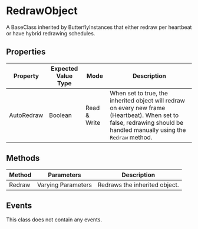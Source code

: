 # RedrawObject
A BaseClass inherited by ButterflyInstances that either redraw per heartbeat or have hybrid redrawing schedules.

## Properties

| Property | Expected Value Type | Mode | Description |
| -------- | ------------------- | ---- | ----------- |
| AutoRedraw | Boolean | Read & Write | When set to true, the inherited object will redraw on every new frame (Heartbeat). When set to false, redrawing should be handled manually using the `Redraw` method. |

## Methods

| Method | Parameters | Description |
| ------ | ---------- | ----------- |
| Redraw | Varying Parameters | Redraws the inherited object. |

## Events

This class does not contain any events.
